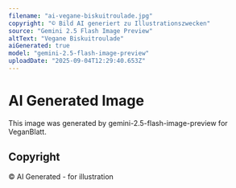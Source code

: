```yaml
---
filename: "ai-vegane-biskuitroulade.jpg"
copyright: "© Bild AI generiert zu Illustrationszwecken"
source: "Gemini 2.5 Flash Image Preview"
altText: "Vegane Biskuitroulade"
aiGenerated: true
model: "gemini-2.5-flash-image-preview"
uploadDate: "2025-09-04T12:29:40.653Z"
---
```


# AI Generated Image

This image was generated by gemini-2.5-flash-image-preview for VeganBlatt.

## Copyright
© AI Generated - for illustration
